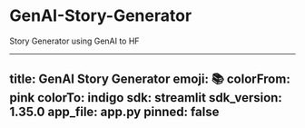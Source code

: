# GenAI-Story-Generator
Story Generator using GenAI to HF





---
title: GenAI Story Generator
emoji: 📚
colorFrom: pink
colorTo: indigo
sdk: streamlit
sdk_version: 1.35.0
app_file: app.py
pinned: false
---